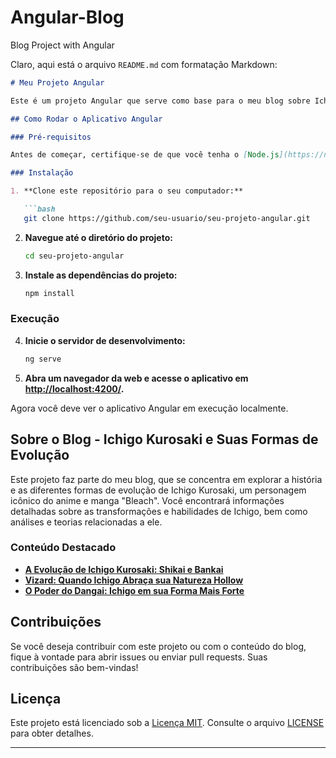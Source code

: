 # Angular-Blog
Blog Project with Angular

Claro, aqui está o arquivo `README.md` com formatação Markdown:

```markdown
# Meu Projeto Angular

Este é um projeto Angular que serve como base para o meu blog sobre Ichigo Kurosaki e suas formas de evolução.

## Como Rodar o Aplicativo Angular

### Pré-requisitos

Antes de começar, certifique-se de que você tenha o [Node.js](https://nodejs.org/) e o [npm](https://www.npmjs.com/) (gerenciador de pacotes do Node.js) instalados em seu sistema.

### Instalação

1. **Clone este repositório para o seu computador:**

   ```bash
   git clone https://github.com/seu-usuario/seu-projeto-angular.git
   ```

2. **Navegue até o diretório do projeto:**

   ```bash
   cd seu-projeto-angular
   ```

3. **Instale as dependências do projeto:**

   ```bash
   npm install
   ```

### Execução

4. **Inicie o servidor de desenvolvimento:**

   ```bash
   ng serve
   ```

5. **Abra um navegador da web e acesse o aplicativo em [http://localhost:4200/](http://localhost:4200/).**

Agora você deve ver o aplicativo Angular em execução localmente.

## Sobre o Blog - Ichigo Kurosaki e Suas Formas de Evolução

Este projeto faz parte do meu blog, que se concentra em explorar a história e as diferentes formas de evolução de Ichigo Kurosaki, um personagem icônico do anime e manga "Bleach". Você encontrará informações detalhadas sobre as transformações e habilidades de Ichigo, bem como análises e teorias relacionadas a ele.

### Conteúdo Destacado

- [**A Evolução de Ichigo Kurosaki: Shikai e Bankai**](link-para-artigo-1.md)
- [**Vizard: Quando Ichigo Abraça sua Natureza Hollow**](link-para-artigo-2.md)
- [**O Poder do Dangai: Ichigo em sua Forma Mais Forte**](link-para-artigo-3.md)

## Contribuições

Se você deseja contribuir com este projeto ou com o conteúdo do blog, fique à vontade para abrir issues ou enviar pull requests. Suas contribuições são bem-vindas!

## Licença

Este projeto está licenciado sob a [Licença MIT](LICENSE). Consulte o arquivo [LICENSE](LICENSE) para obter detalhes.

---

